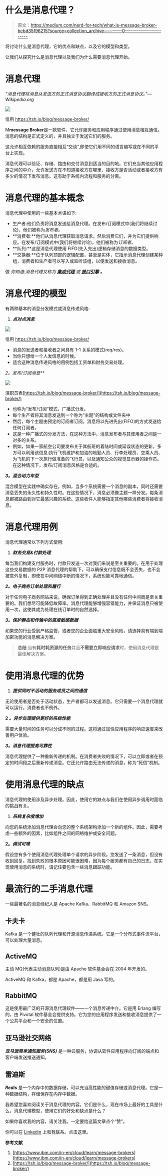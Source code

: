 # 什么是消息代理？

> 原文：<https://medium.com/nerd-for-tech/what-is-message-broker-bcbd35f96215?source=collection_archive---------0----------------------->

将讨论什么是消息代理，它的优点和缺点，以及它的模型和类型。

让我们从探究什么是消息代理以及我们为什么需要消息代理开始。

# **消息代理**

*“消息代理将消息从发送方的正式消息协议翻译成接收方的正式消息协议。”—Wikipedia.org*

![](img/d94c1f6cde2dc928b6b24fa4bd593bac.png)

信用 https://tsh.io/blog/message-broker/

M**message Broker**是一款软件，它允许服务和应用程序通过使用消息相互通信。消息的结构是正式定义的，并且独立于发送它们的服务。

这允许相互依赖的服务直接相互“交谈”,即使它们用不同的语言编写或在不同的平台上实现。

消息代理可以验证、存储、路由和交付消息到适当的目的地。它们充当其他应用程序之间的中介，允许发送方在不知道接收方在哪里、接收方是否活动或者接收方有多少的情况下发布消息。这有助于系统内流程和服务的分离。

# 消息代理的基本概念

消息代理中使用的一些基本术语如下:

*   生产者:他们负责将消息发送给消息代理。在发布/订阅模式中(我们将继续讨论)，他们被称为*发布者。*
*   **消费者:**他们从消息代理获取消息请求，然后消费它们，并为它们提供响应。在发布/订阅模式中(我们将继续讨论)，他们被称为*订阅者。*
*   **队列:**这是消息代理使用 FIFO(先入先出)逻辑存储消息的数据类型。
*   **交换器:**位于队列顶部的逻辑配置，甚至是实体，它指示消息代理创建某种组，消费者和生产者可以写入或监听该组，以便发送和接收消息。

做 *你知道:消息代理又称为* [***集成代理***](https://www.gartner.com/en/information-technology/glossary/integration-brokerage-ib) *或* [***接口引擎***](https://www.gartner.com/en/information-technology/glossary/integration-brokerage-ib) ***。***

# **消息代理的模型**

有两种基本的消息分发模式或消息传递风格:

1.  ***点对点消息***

![](img/846c4d399412bdef9fc389667ee5b777.png)

信用 https://tsh.io/blog/message-broker/

*   消息的发送者和接收者之间具有 1-1 关系的模式(req/res)。
*   当你只想给一个人发信息的时候。
*   适合这种消息传递风格的用例包括工资单和财务交易处理。

**2*。发布/订阅消息***

![](img/f18eb77cfbbe9205637349a4775a6a49.png)

演职员表[https://tsh.io/blog/message-broker/](https://tsh.io/blog/message-broker/)

*   也称为“发布/订阅”模式，广播式分发。
*   每个生产者将其消息发送到一个称为“主题”的结构或文件夹中
*   然后，每个主题由预定的订阅者订阅。消息将以先进先出(FIFO)的方式发送给任何订阅者。
*   这是一种广播式的分发方法，在这种方法中，消息发布者与其使用者之间是一对多的关系。
*   例如，如果一家航空公司要发布关于其航班的着陆时间或延误状态的更新，多方可以利用该信息:执行飞机维护和加油的地勤人员、行李处理员、空乘人员、为飞机的下一次旅行做准备的飞行员，以及通知公众的视觉显示器的操作员。在这种情况下，发布/订阅消息风格是合适的。

***3。混合动力车型***

混合模型在实践中确实存在。例如，当多个系统需要一个消息的副本，同时还需要消息丢失的永久性和持久性时。在这些情况下，消息必须像主题一样分发。每条消息都被路由到对它最感兴趣的系统。这些收件人能够指定其他哪些消费者将接收消息。

# 消息代理用例

消息代理通常以下列方式使用:

1.  ***财务交易&付款处理***

每当我们构建支付服务时，付款只发送一次对我们来说是至关重要的。在用于处理这些交易数据的 P2P 消息代理的帮助下，可以确保支付信息既不会丢失，也不会被意外复制，即使在中间网络中断的情况下，系统也能可靠地通信。

***2。电子商务订单处理和履行***

对于任何电子商务网站来说，确保订单得到正确处理并且没有任何中间商是至关重要的。我们想尽可能降低故障率。消息代理能够增强容错能力，并保证消息只被使用一次，这使其成为处理在线订单时的自然选择。

***3。保护静态和传输中的高度敏感数据***

如果您的行业受到严格监管，或者您的企业面临重大安全风险，请选择具有端到端加密功能的消息解决方案。

> **总结**:当有**耗时耗资源的任务**并且**不需要立即响应请求**时，使用消息代理是最佳解决方案。

# 使用消息代理的优势

1.  ***提供同时不活动的服务成员之间的通信***

无论使用者是否处于活动状态，生产者都可以发送消息。它只需要一个消息代理就可以运行。消费者也不例外。

**2 *。异步处理提供更好的系统性能***

需要大量时间的任务可以分成不同的过程。这将通过加快应用程序的响应速度来改善用户体验。

***3。消息代理提高可靠性***

消息代理提供了一种重新传递的机制。在消费者失败的情况下，可以立即或者在预定的时间段之后重新传递消息。它还允许路由无法传递的消息，称为“死信”机制。

# 使用消息代理的缺点

消息代理的使用涉及异步处理。因此，使用它的缺点与我们在使用异步调用时面临的挑战有关。

1.  ***系统复杂度增加***

向您的系统添加消息代理会向您的整个系统架构添加一个新的组件。因此，需要考虑一些额外的因素，比如组件之间的网络维护或安全问题。

**2。*调试可难***

假设您有多个使用消息代理处理单个请求的异步阶段。您发送了一条消息，但没有收到回复。找到失败的根本原因可能很困难，因为每个服务都有自己的日志。在实现使用消息的系统时，请记住要包含一些消息跟踪功能。

# 最流行的二手消息代理

一些最著名的消息经纪人是 Apache Kafka、RabbitMQ 和 Amazon SNS。

## **卡夫卡**

Kafka 是一个健壮的队列代理和开源消息传递系统。它是一个分布式事件流平台，可以处理大量消息。

## **ActiveMQ**

主动 MQ(代表主动消息队列)是由 Apache 软件基金会在 2004 年开发的。

ActiveMQ 和 Kafka，都是 Apache，都是用 Java 写的。

## **RabbitMQ**

这是使用最广泛的开源消息代理软件——一个消息传递中介。它是用 Erlang 编写的，由 Pivotal 软件基金会提供支持。它为您的应用程序发送和接收消息提供了一个公共平台和一个安全的位置。

## 亚马逊社交网络

***亚马逊简单通知服务(SNS)*** 是一种云服务，协调从软件应用程序向订阅的端点和客户端发送推送通知。

## 雷迪斯

***Redis*** 是一个内存中的数据存储，可以充当高性能的键值存储或消息代理。它是一种数据结构，存储保存在内存中数据。

我希望您喜欢阅读关于消息代理的内容。它们是什么，现在市场上最好的工具是什么，消息代理模型，使用它们的好处和缺点是什么？

如果你喜欢我的内容，请关注我。一定要给这篇文章点个“赞”。

你可以在 [Linkedin](https://www.linkedin.com/in/gaurang-mittal-a65a6a170/) 上和我联系。点击这里。

**参考文献**

1.  [https://www.ibm.com/in-en/cloud/learn/message-brokers](https://www.ibm.com/in-en/cloud/learn/message-brokers)
2.  [https://tsh.io/blog/message-broker/](https://tsh.io/blog/message-broker/)